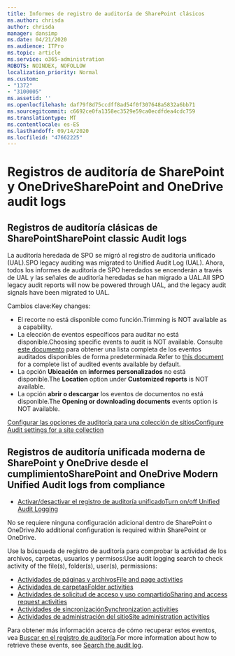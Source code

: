 ```yaml
---
title: Informes de registro de auditoría de SharePoint clásicos
ms.author: chrisda
author: chrisda
manager: dansimp
ms.date: 04/21/2020
ms.audience: ITPro
ms.topic: article
ms.service: o365-administration
ROBOTS: NOINDEX, NOFOLLOW
localization_priority: Normal
ms.custom:
- "1372"
- "3100005"
ms.assetid: ''
ms.openlocfilehash: daf79f8d75ccdff8ad54f0f307648a5832a6bb71
ms.sourcegitcommit: c6692ce0fa1358ec3529e59ca0ecdfdea4cdc759
ms.translationtype: MT
ms.contentlocale: es-ES
ms.lasthandoff: 09/14/2020
ms.locfileid: "47662225"
---
```

# <a name="sharepoint-and-onedrive-audit-logs"></a><span data-ttu-id="86c20-102">Registros de auditoría de SharePoint y OneDrive</span><span class="sxs-lookup"><span data-stu-id="86c20-102">SharePoint and OneDrive audit logs</span></span>

## <a name="sharepoint-classic-audit-logs"></a><span data-ttu-id="86c20-103">Registros de auditoría clásicas de SharePoint</span><span class="sxs-lookup"><span data-stu-id="86c20-103">SharePoint classic Audit logs</span></span>

<span data-ttu-id="86c20-104">La auditoría heredada de SPO se migró al registro de auditoría unificado (UAL).</span><span class="sxs-lookup"><span data-stu-id="86c20-104">SPO legacy auditing was migrated to Unified Audit Log (UAL).</span></span> <span data-ttu-id="86c20-105">Ahora, todos los informes de auditoría de SPO heredados se encenderán a través de UAL y las señales de auditoría heredadas se han migrado a UAL.</span><span class="sxs-lookup"><span data-stu-id="86c20-105">All SPO legacy audit reports will now be powered through UAL, and the legacy audit signals have been migrated to UAL.</span></span>

<span data-ttu-id="86c20-106">Cambios clave:</span><span class="sxs-lookup"><span data-stu-id="86c20-106">Key changes:</span></span>

* <span data-ttu-id="86c20-107">El recorte no está disponible como función.</span><span class="sxs-lookup"><span data-stu-id="86c20-107">Trimming is NOT available as a capability.</span></span>
* <span data-ttu-id="86c20-108">La elección de eventos específicos para auditar no está disponible.</span><span class="sxs-lookup"><span data-stu-id="86c20-108">Choosing specific events to audit is NOT available.</span></span> <span data-ttu-id="86c20-109">Consulte [este documento](https://docs.microsoft.com/microsoft-365/compliance/search-the-audit-log-in-security-and-compliance) para obtener una lista completa de los eventos auditados disponibles de forma predeterminada.</span><span class="sxs-lookup"><span data-stu-id="86c20-109">Refer to [this document](https://docs.microsoft.com/microsoft-365/compliance/search-the-audit-log-in-security-and-compliance) for a complete list of audited events available by default.</span></span>
* <span data-ttu-id="86c20-110">La opción **Ubicación** en **informes personalizados** no está disponible.</span><span class="sxs-lookup"><span data-stu-id="86c20-110">The **Location** option under **Customized reports** is NOT available.</span></span>
* <span data-ttu-id="86c20-111">La opción **abrir o descargar** los eventos de documentos no está disponible.</span><span class="sxs-lookup"><span data-stu-id="86c20-111">The **Opening or downloading documents** events option is NOT available.</span></span>

[<span data-ttu-id="86c20-112">Configurar las opciones de auditoría para una colección de sitios</span><span class="sxs-lookup"><span data-stu-id="86c20-112">Configure Audit settings for a site collection</span></span>](https://support.office.com/article/Configure-audit-settings-for-a-site-collection-A9920C97-38C0-44F2-8BCB-4CF1E2AE22D2)

## <a name="sharepoint-and-onedrive-modern-unified-audit-logs-from-compliance"></a><span data-ttu-id="86c20-113">Registros de auditoría unificada moderna de SharePoint y OneDrive desde el cumplimiento</span><span class="sxs-lookup"><span data-stu-id="86c20-113">SharePoint and OneDrive Modern Unified Audit logs from compliance</span></span>

* [<span data-ttu-id="86c20-114">Activar/desactivar el registro de auditoría unificado</span><span class="sxs-lookup"><span data-stu-id="86c20-114">Turn on/off Unified Audit Logging</span></span>](https://docs.microsoft.com/microsoft-365/compliance/turn-audit-log-search-on-or-off) 

<span data-ttu-id="86c20-115">No se requiere ninguna configuración adicional dentro de SharePoint o OneDrive.</span><span class="sxs-lookup"><span data-stu-id="86c20-115">No additional configuration is required within SharePoint or OneDrive.</span></span>

<span data-ttu-id="86c20-116">Use la búsqueda de registro de auditoría para comprobar la actividad de los archivos, carpetas, usuarios y permisos:</span><span class="sxs-lookup"><span data-stu-id="86c20-116">Use audit logging search to check activity of the file(s), folder(s), user(s), permissions:</span></span>

* [<span data-ttu-id="86c20-117">Actividades de páginas y archivos</span><span class="sxs-lookup"><span data-stu-id="86c20-117">File and page activities</span></span>](https://docs.microsoft.com/microsoft-365/compliance/search-the-audit-log-in-security-and-compliance)
* [<span data-ttu-id="86c20-118">Actividades de carpetas</span><span class="sxs-lookup"><span data-stu-id="86c20-118">Folder activities</span></span>](https://docs.microsoft.com/microsoft-365/compliance/search-the-audit-log-in-security-and-compliance#folder-activities)
* [<span data-ttu-id="86c20-119">Actividades de solicitud de acceso y uso compartido</span><span class="sxs-lookup"><span data-stu-id="86c20-119">Sharing and access request activities</span></span>](https://docs.microsoft.com/microsoft-365/compliance/search-the-audit-log-in-security-and-compliance#sharing-and-access-request-activities)
* [<span data-ttu-id="86c20-120">Actividades de sincronización</span><span class="sxs-lookup"><span data-stu-id="86c20-120">Synchronization activities</span></span>](https://docs.microsoft.com/microsoft-365/compliance/search-the-audit-log-in-security-and-compliance#synchronization-activities)
* [<span data-ttu-id="86c20-121">Actividades de administración del sitio</span><span class="sxs-lookup"><span data-stu-id="86c20-121">Site administration activities</span></span>](https://docs.microsoft.com/microsoft-365/compliance/search-the-audit-log-in-security-and-compliance#site-administration-activities)

<span data-ttu-id="86c20-122">Para obtener más información acerca de cómo recuperar estos eventos, vea [Buscar en el registro de auditoría](https://docs.microsoft.com/microsoft-365/compliance/search-the-audit-log-in-security-and-compliance#search-the-audit-log).</span><span class="sxs-lookup"><span data-stu-id="86c20-122">For more information about how to retrieve these events, see [Search the audit log](https://docs.microsoft.com/microsoft-365/compliance/search-the-audit-log-in-security-and-compliance#search-the-audit-log).</span></span>
